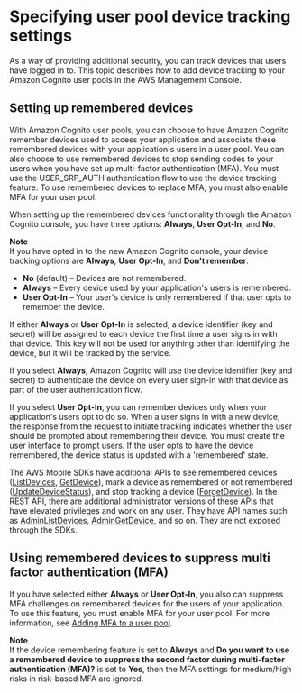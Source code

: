 # Specifying user pool device tracking settings<a name="amazon-cognito-user-pools-device-tracking"></a>

As a way of providing additional security, you can track devices that users have logged in to\. This topic describes how to add device tracking to your Amazon Cognito user pools in the AWS Management Console\.

## Setting up remembered devices<a name="amazon-cognito-user-pools-setting-up-remembered-devices"></a>

With Amazon Cognito user pools, you can choose to have Amazon Cognito remember devices used to access your application and associate these remembered devices with your application's users in a user pool\. You can also choose to use remembered devices to stop sending codes to your users when you have set up multi\-factor authentication \(MFA\)\. You must use the USER\_SRP\_AUTH authentication flow to use the device tracking feature\. To use remembered devices to replace MFA, you must also enable MFA for your user pool\.

When setting up the remembered devices functionality through the Amazon Cognito console, you have three options: **Always**, **User Opt\-In**, and **No**\.

**Note**  
If you have opted in to the new Amazon Cognito console, your device tracking options are **Always**, **User Opt\-In**, and **Don't remember**\.
+ **No** \(default\) – Devices are not remembered\.
+ **Always** – Every device used by your application's users is remembered\.
+ **User Opt\-In** – Your user's device is only remembered if that user opts to remember the device\.

If either **Always** or **User Opt\-In** is selected, a device identifier \(key and secret\) will be assigned to each device the first time a user signs in with that device\. This key will not be used for anything other than identifying the device, but it will be tracked by the service\. 

If you select **Always**, Amazon Cognito will use the device identifier \(key and secret\) to authenticate the device on every user sign\-in with that device as part of the user authentication flow\. 

If you select **User Opt\-In**, you can remember devices only when your application's users opt to do so\. When a user signs in with a new device, the response from the request to initiate tracking indicates whether the user should be prompted about remembering their device\. You must create the user interface to prompt users\. If the user opts to have the device remembered, the device status is updated with a 'remembered' state\. 

The AWS Mobile SDKs have additional APIs to see remembered devices \([ListDevices](https://docs.aws.amazon.com/cognito-user-identity-pools/latest/APIReference/API_ListDevices.html), [GetDevice](https://docs.aws.amazon.com/cognito-user-identity-pools/latest/APIReference/API_GetDevice.html)\), mark a device as remembered or not remembered \([UpdateDeviceStatus](https://docs.aws.amazon.com/cognito-user-identity-pools/latest/APIReference/API_UpdateDeviceStatus.html)\), and stop tracking a device \([ForgetDevice](https://docs.aws.amazon.com/cognito-user-identity-pools/latest/APIReference/API_ForgetDevice.html)\)\. In the REST API, there are additional administrator versions of these APIs that have elevated privileges and work on any user\. They have API names such as [AdminListDevices](https://docs.aws.amazon.com/cognito-user-identity-pools/latest/APIReference/API_AdminListDevices.html), [AdminGetDevice](https://docs.aws.amazon.com/cognito-user-identity-pools/latest/APIReference/API_AdminGetDevice.html), and so on\. They are not exposed through the SDKs\. 

## Using remembered devices to suppress multi factor authentication \(MFA\)<a name="amazon-cognito-user-pools-using-remembered-devices-to-suppress-mfa"></a>

If you have selected either **Always** or **User Opt\-In**, you also can suppress MFA challenges on remembered devices for the users of your application\. To use this feature, you must enable MFA for your user pool\. For more information, see [Adding MFA to a user pool](user-pool-settings-mfa.md)\.

**Note**  
If the device remembering feature is set to **Always** and **Do you want to use a remembered device to suppress the second factor during multi\-factor authentication \(MFA\)?** is set to **Yes**, then the MFA settings for medium/high risks in risk\-based MFA are ignored\. 